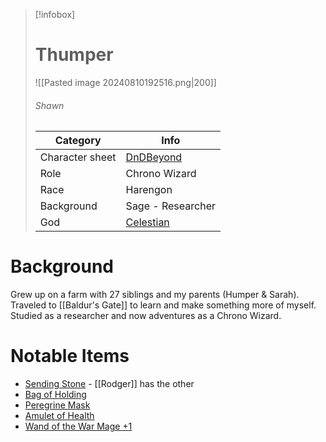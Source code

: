 > [!infobox]
> # Thumper
> ![[Pasted image 20240810192516.png|200]]
> ###### Shawn
> | Category | Info |
> | --- | --- |
> | Character sheet | [DnDBeyond](https://www.dndbeyond.com/characters/122811217)    |
> | Role            | Chrono Wizard                                                  |
> | Race            | Harengon                                                       |
> | Background      | Sage - Researcher                                              |
> | God             | [Celestian](https://forgottenrealms.fandom.com/wiki/Celestian) |

# Background

Grew up on a farm with 27 siblings and my parents (Humper & Sarah). Traveled to [[Baldur's Gate]] to learn and make something more of myself. Studied as a researcher and now adventures as a Chrono Wizard.

# Notable Items

* [Sending Stone](https://www.dndbeyond.com/magic-items/5402-sending-stones) - [[Rodger]] has the other
* [Bag of Holding](https://www.dndbeyond.com/magic-items/4581-bag-of-holding)
* [Peregrine Mask](https://www.dndbeyond.com/magic-items/316764-peregrine-mask)
* [Amulet of Health](https://www.dndbeyond.com/magic-items/4568-amulet-of-health)
* [Wand of the War Mage +1](https://www.dndbeyond.com/magic-items/34712-wand-of-the-war-mage)